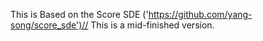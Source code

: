 This is Based on the Score SDE ('https://github.com/yang-song/score_sde')//
This is a mid-finished version.
